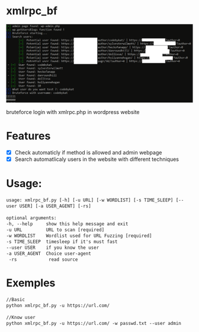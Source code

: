 # xmlrpc_bf

![alt tag](https://github.com/c0dejump/xmlrpc_bf/blob/master/static/exemple.png)

bruteforce login with xmlrpc.php in wordpress website

# Features
- [x] Check automaticly if method is allowed and admin webpage
- [x] Search automatlicaly users in the website with different techniques

# Usage:

>

    usage: xmlrpc_bf.py [-h] [-u URL] [-w WORDLIST] [-s TIME_SLEEP] [--user USER] [-a USER_AGENT] [-rs]

    optional arguments:
    -h, --help     show this help message and exit   
    -u URL         URL to scan [required]    
    -w WORDLIST    Wordlist used for URL Fuzzing [required]    
    -s TIME_SLEEP  timesleep if it's must fast   
    --user USER    if you know the user   
    -a USER_AGENT  Choice user-agent  
     -rs            read source   
>

# Exemples

>

    //Basic
    python xmlrpc_bf.py -u https://url.com/
    
    //Know user
    python xmlrpc_bf.py -u https://url.com/ -w passwd.txt --user admin
    
>
